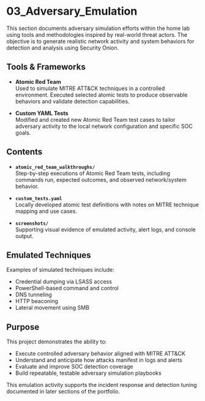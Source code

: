 # 03_Adversary_Emulation

This section documents adversary simulation efforts within the home lab using tools and methodologies inspired by real-world threat actors. The objective is to generate realistic network activity and system behaviors for detection and analysis using Security Onion.

## Tools & Frameworks

- **Atomic Red Team**  
  Used to simulate MITRE ATT&CK techniques in a controlled environment. Executed selected atomic tests to produce observable behaviors and validate detection capabilities.

- **Custom YAML Tests**  
  Modified and created new Atomic Red Team test cases to tailor adversary activity to the local network configuration and specific SOC goals.


## Contents

- **`atomic_red_team_walkthroughs/`**  
  Step-by-step executions of Atomic Red Team tests, including commands run, expected outcomes, and observed network/system behavior.

- **`custom_tests.yaml`**  
  Locally developed atomic test definitions with notes on MITRE technique mapping and use cases.

- **`screenshots/`**  
  Supporting visual evidence of emulated activity, alert logs, and console output.

## Emulated Techniques

Examples of simulated techniques include:

- Credential dumping via LSASS access
- PowerShell-based command and control
- DNS tunneling
- HTTP beaconing
- Lateral movement using SMB

## Purpose

This project demonstrates the ability to:

- Execute controlled adversary behavior aligned with MITRE ATT&CK
- Understand and anticipate how attacks manifest in logs and alerts
- Evaluate and improve SOC detection coverage
- Build repeatable, testable adversary simulation playbooks

This emulation activity supports the incident response and detection tuning documented in later sections of the portfolio.
